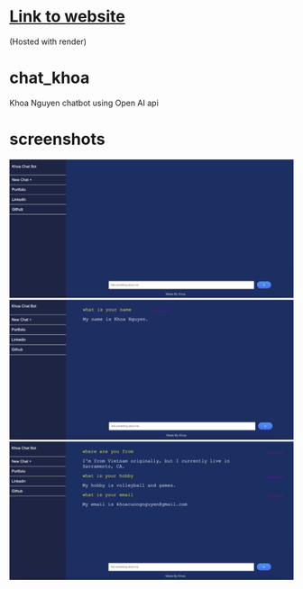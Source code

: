 # [Link to website](https://khoachatbot.onrender.com/)
(Hosted with render)  

# chat_khoa
Khoa Nguyen chatbot using Open AI api 

# screenshots

![alt text](https://github.com/khoawack/chat_khoa_public/blob/main/screenshots/Capture.png)
![alt text](https://github.com/khoawack/chat_khoa_public/blob/main/screenshots/Capture2.png)
![alt text](https://github.com/khoawack/chat_khoa_public/blob/main/screenshots/Capture3.png)
